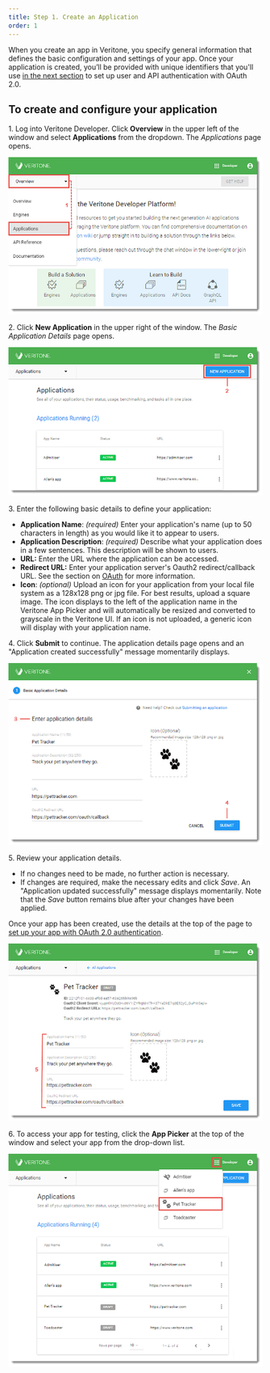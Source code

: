 ```yaml
---
title: Step 1. Create an Application
order: 1
---
```


When you create an app in Veritone, you specify general information that defines the basic configuration and settings of your app. Once your application is created, you’ll be provided with unique identifiers that you'll use [in the next section](2-auth) to set up user and API authentication with OAuth 2.0. 

## To create and configure your application
1\.  Log into Veritone Developer. Click **Overview** in the upper left of the window and select **Applications** from the dropdown. The _Applications_ page opens.

![VDA-Create-Application-1](VDA-Create-Application-1.png)

2\. Click **New Application** in the upper right of the window. The _Basic Application Details_ page opens.

![VDA-Create-Application-2](VDA-Create-Application-2.png)

3\. Enter the following basic details to define your application:  

* **Application Name**: _(required)_ Enter your application's name (up to 50 characters in length) as you would like it to appear to users.
* **Application Description**: _(required)_ Describe what your application does in a few sentences. This description will be shown to users.
*   **URL:** Enter the URL where the application can be accessed.
*   **Redirect URL:** Enter your application server's Oauth2 redirect/callback URL. See the section on [OAuth](../../oauth) for more information. 
*   **Icon**: _(optional)_ Upload an icon for your application from your local file system as a 128x128 png or jpg file. For best results, upload a square image. The icon displays to the left of the application name in the Veritone App Picker and will automatically be resized and converted to grayscale in the Veritone UI. If an icon is not uploaded, a generic icon will display with your application name.

4\. Click **Submit** to continue. The application details page opens and an "Application created successfully" message momentarily displays. 

![VDA-Create-Application-3](VDA-Create-Application-3.png)

5\. Review your application details.

*   If no changes need to be made, no further action is necessary.
*   If changes are required, make the necessary edits and click _Save_. An "Application updated successfully" message displays momentarily. Note that the _Save_ button remains blue after your changes have been applied. 

Once your app has been created, use the details at the top of the page to [set up your app with OAuth 2.0 authentication](../../oauth). 

![VDA-Create-Application-4](VDA-Create-Application-4.png)

6\. To access your app for testing, click the **App Picker** at the top of the window and select your app from the drop-down list.

![VDA Access Application from App Picker](VDA-Access-Application-from-App-Picker.png)
